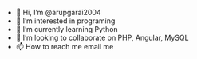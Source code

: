 - 👋 Hi, I’m @arupgarai2004
- 👀 I’m interested in programing
- 🌱 I’m currently learning Python
- 💞️ I’m looking to collaborate on PHP, Angular, MySQL
- 📫 How to reach me  email me 

<!---
arupgarai2004/arupgarai2004 is a ✨ special ✨ repository because its `README.md` (this file) appears on your GitHub profile.
You can click the Preview link to take a look at your changes.
--->

